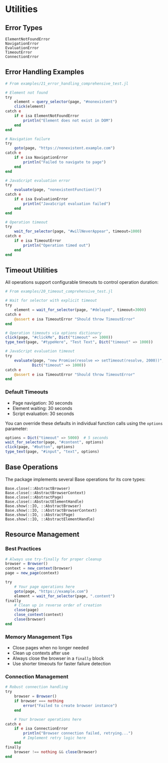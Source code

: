 # Utilities

## Error Types

```@docs
ElementNotFoundError
NavigationError
EvaluationError
TimeoutError
ConnectionError
```

## Error Handling Examples

```julia
# From examples/21_error_handling_comprehensive_test.jl

# Element not found
try
    element = query_selector(page, "#nonexistent")
    click(element)
catch e
    if e isa ElementNotFoundError
        println("Element does not exist in DOM")
    end
end

# Navigation failure
try
    goto(page, "https://nonexistent.example.com")
catch e
    if e isa NavigationError
        println("Failed to navigate to page")
    end
end

# JavaScript evaluation error
try
    evaluate(page, "nonexistentFunction()")
catch e
    if e isa EvaluationError
        println("JavaScript evaluation failed")
    end
end

# Operation timeout
try
    wait_for_selector(page, "#willNeverAppear", timeout=1000)
catch e
    if e isa TimeoutError
        println("Operation timed out")
    end
end
```

## Timeout Utilities

All operations support configurable timeouts to control operation duration:

```julia
# From examples/20_timeout_comprehensive_test.jl

# Wait for selector with explicit timeout
try
    element = wait_for_selector(page, "#delayed", timeout=3000)
catch e
    @assert e isa TimeoutError "Should throw TimeoutError"
end

# Operation timeouts via options dictionary
click(page, "#clickMe", Dict("timeout" => 1000))
type_text(page, "#typeHere", "Test Text", Dict("timeout" => 1000))

# JavaScript evaluation timeout
try
    evaluate(page, "new Promise(resolve => setTimeout(resolve, 2000))",
            Dict("timeout" => 1000))
catch e
    @assert e isa TimeoutError "Should throw TimeoutError"
end
```

### Default Timeouts
- Page navigation: 30 seconds
- Element waiting: 30 seconds
- Script evaluation: 30 seconds

You can override these defaults in individual function calls using the `options` parameter:
```julia
options = Dict("timeout" => 5000)  # 5 seconds
wait_for_selector(page, "#content", options)
click(page, "#button", options)
type_text(page, "#input", "text", options)
```

## Base Operations

The package implements several Base operations for its core types:

```@docs
Base.close(::AbstractBrowser)
Base.close(::AbstractBrowserContext)
Base.close(::AbstractPage)
Base.close(::AbstractElementHandle)
Base.show(::IO, ::AbstractBrowser)
Base.show(::IO, ::AbstractBrowserContext)
Base.show(::IO, ::AbstractPage)
Base.show(::IO, ::AbstractElementHandle)
```

## Resource Management

### Best Practices
```julia
# Always use try-finally for proper cleanup
browser = Browser()
context = new_context(browser)
page = new_page(context)

try
    # Your page operations here
    goto(page, "https://example.com")
    element = wait_for_selector(page, ".content")
finally
    # Clean up in reverse order of creation
    close(page)
    close_context(context)
    close(browser)
end
```

### Memory Management Tips
- Close pages when no longer needed
- Clean up contexts after use
- Always close the browser in a `finally` block
- Use shorter timeouts for faster failure detection

### Connection Management
```julia
# Robust connection handling
try
    browser = Browser()
    if browser === nothing
        error("Failed to create browser instance")
    end

    # Your browser operations here
catch e
    if e isa ConnectionError
        println("Browser connection failed, retrying...")
        # Implement retry logic here
    end
finally
    browser !== nothing && close(browser)
end
```
